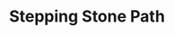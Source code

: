 ---
templateKey: blog-post
featuredpost: false
featuredimage: /assets/Stepping_Stone_Path.png
title: Stepping Stone Path
description: Decor
testfield: 830
---